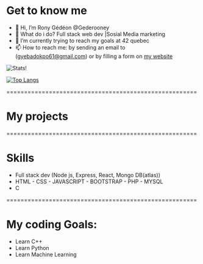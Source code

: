 # Get to know me

- 👋 Hi, I’m Rony Gédéon @Gederooney
- 👀 What do i do? Full stack web dev |Sosial Media marketing
- 🌱 I’m currently trying to reach my goals at 42 quebec
- 📫 How to reach me: by sending an email to (gyebadokpo61@gmail.com) or  by filling a form on [my website](https://www.ronygedeon.com)

![Stats!](https://github-readme-stats.vercel.app/api?username=gederooney&count_private=true&theme=algolia)

[![Top Langs](https://github-readme-stats.vercel.app/api/top-langs/?username=gederooney&langs_count=12&count_private=true)](https://github.com/anuraghazra/github-readme-stats)

======================================================
# My projects

======================================================
# Skills

- Full stack dev (Node js, Express, React, Mongo DB(atlas))
- HTML - CSS - JAVASCRIPT - BOOTSTRAP - PHP - MYSQL
- C 

======================================================
# My coding Goals:

- Learn C++
- Learn Python
- Learn Machine Learning
<!---
Gederooney/Gederooney is a ✨ special ✨ repository because its `README.md` (this file) appears on your GitHub profile.
You can click the Preview link to take a look at your changes.
--->
